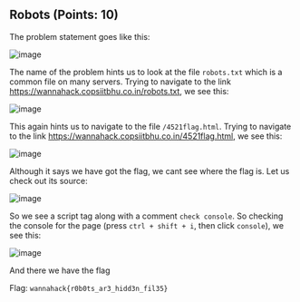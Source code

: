 ## Robots (Points: 10)

The problem statement goes like this:

![image](https://user-images.githubusercontent.com/98008131/164887590-c200ec4c-e444-4c57-92d4-9089920b6fd3.png)

The name of the problem hints us to look at the file `robots.txt` which is a common file on many servers. Trying to navigate to the link https://wannahack.copsiitbhu.co.in/robots.txt, we see this:

![image](https://user-images.githubusercontent.com/98008131/164887663-16050893-b1ea-46ef-86e2-6f777b5003e2.png)

This again hints us to navigate to the file `/4521flag.html`. Trying to navigate to the link https://wannahack.copsiitbhu.co.in/4521flag.html, we see this:

![image](https://user-images.githubusercontent.com/98008131/164887704-f9af33bc-7cbd-47e3-a45d-bda3144d2067.png)

Although it says we have got the flag, we cant see where the flag is. Let us check out its source:

![image](https://user-images.githubusercontent.com/98008131/164887755-5c39e15a-2085-4536-b3be-8914a81df6f9.png)

So we see a script tag along with a comment `check console`. So checking the console for the page (press `ctrl + shift + i`, then click `console`), we see this:

![image](https://user-images.githubusercontent.com/98008131/164887831-11e8613d-c7e6-42f6-b58a-df4c5ffcf5b5.png)

And there we have the flag

Flag: `wannahack{r0b0ts_ar3_hidd3n_fil35}`
